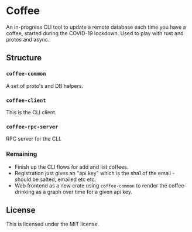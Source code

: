 # Coffee

An in-progress CLI tool to update a remote database each time you have a coffee, started during the COVID-19 lockdown. Used to play with rust and protos and async.

## Structure

### `coffee-common`

A set of proto's and DB helpers.

### `coffee-client`

This is the CLI client.

### `coffee-rpc-server`

RPC server for the CLI.

### Remaining

- Finish up the CLI flows for add and list coffees.
- Registration just gives an "api key" which is the sha1 of the email - should be salted, emailed etc etc.
- Web frontend as a new crate using `coffee-common` to render the coffee-drinking as a graph over time for a given api key.

## License

This is licensed under the MIT license.